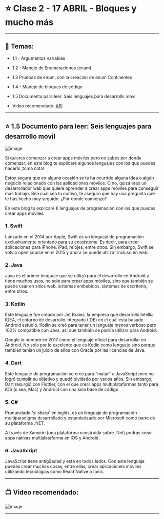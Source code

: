 # :star: Clase 2 - 17 ABRIL - Bloques y mucho más

---

## :book: Temas:

- 1.1 - Argumentos variables

- 1.2 - Manejo de Enumeraciones (enum)

- 1.3 Pruebas de enum, con la creación de enum Continentes

- 1.4 - Manejo de bloques de código

- 1.5 Documento para leer: Seis lenguajes para desarrollo movil

- Video recomendado:  [API](https://www.youtube.com/embed/u2Ms34GE14U?controls=0&modestbranding=1&rel=0&showinfo=0&loop=0&fs=0&hl=es&enablejsapi=1&origin=http%3A%2F%2Fcampus.frsr.utn.edu.ar&widgetid=1)


---

## :star: 1.5 Documento para leer: Seis lenguajes para desarrollo movil

![image](https://user-images.githubusercontent.com/72580574/235013941-942b90b8-e325-4198-9d31-41209659f907.png)

Si quieres comenzar a crear apps móviles pero no sabes por donde comenzar, en este blog te explicaré algunos lenguajes con los que puedes hacerlo ¡toma nota!

Estoy segura que en alguna ocasión se te ha ocurrido alguna idea o algún negocio relacionado con las aplicaciones móviles. O no, quizá eres un desarrollador web que quiere aprender a crear apps móviles para conseguir más trabajo. Sea cuál sea tu motivo, te aseguro que hay una pregunta que te has hecho muy seguido: ¿Por dónde comienzo?

En este blog te explicaré 6 lenguajes de programación con los que puedes crear apps móviles.

### 1. Swift

Lanzado en el 2014 por Apple, Swift es un lenguaje de programación exclusivamente orientado para su ecosistema. Es decir, para crear aplicaciones para iPhone, iPad, relojes, entre otros. Sin embargo, Swift se volvió open source en el 2015 y ahora se puede utilizar incluso en web.

### 2. Java

Java es el primer lenguaje que se utilizó para el desarrollo en Android y tiene muchos usos, no solo para crear apps móviles, sino que también se puede usar en sitios web, sistemas embebidos, sistemas de escritorio, entre otros.

### 3. Kotlin

Este lenguaje fue creado por Jet Brains, la empresa que desarrolló IntelliJ IDEA, el entorno de desarrollo integrado (IDE) en el cuál está basado Android estudio. Kotlin se creó para tener un lenguaje menos verboso pero 100% compatible con Java, así que también se podría utilizar para Android.

Google lo nombró en 2017 como el lenguaje oficial para desarrollar en Android. No solo por lo excelente que es Kotlin como lenguaje sino porque también tenían un juicio de años con Oracle por las licencias de Java.

### 4. Dart

Este lenguaje de programación se creó para "matar" a JavaScript pero no logró cumplir su objetivo y quedó olvidado por varios años. Sin embargo, Dart resurgió con Fluttler, con el que crear apps multiplataformas tanto para iOS (o sea, Mac) y Android con una sola base de código.

### 5. C#

Pronunciado 'si sharp' en inglés, es un lenguaje de programación multiparadigma desarrollado y estandarizado por Microsoft como parte de su plataforma .NET.

A través de Xamarin (una plataforma construida sobre .Net) podrás crear apps nativas multiplataforma en iOS y Android.

### 6. JavaScript

JavaScript tiene antigüedad y está en todos lados. Con este lenguaje puedes crear muchas cosas, entre ellas, crear aplicaciones móviles utilizando tecnologías como React Native o Ionic.

---

## :tv: Video recomendado:

![image](https://user-images.githubusercontent.com/72580574/235014196-085ad70a-22c7-4ea6-88df-7c75980741ec.png)


---
